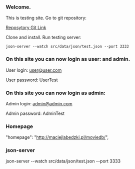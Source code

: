 ### Welcome.

This is testing site. Go to git repository:

[Reposytory Git Link](https://github.com/maciejlabedzki/017)

Clone and install. Run testing server:

```console
json-server --watch src/data/json/test.json --port 3333
```

### On this site you can now login as user: and admin.

User login: user@user.com

User password: UserTest

### On this site you can now login as admin:

Admin login: admin@admin.com

Admin password: AdminTest

### Homepage

"homepage": "http://maciejlabedzki.pl/moviedb/",

### json-server

json-server --watch src/data/json/test.json --port 3333
